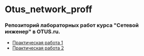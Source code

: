 # Otus_network_proff
### Репозиторий лабораторных работ курса "Сетевой инженер" в OTUS.ru.

 - [Практическая работа 1](labs1/)
  - [Практическая работа 2](labs2/)